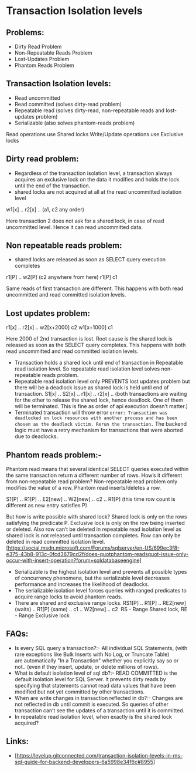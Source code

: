 # Transaction Isolation levels

## Problems:
* Dirty Read Problem
* Non-Repeatable Reads Problem
* Lost-Updates Problem
* Phantom Reads Problem

## Transaction Isolation levels:
* Read uncommitted
* Read committed (solves dirty-read problem)
* Repeatable read (solves dirty-read, non-repeatable reads and lost-updates problem)
* Serializable (also solves phantom-reads problem)

Read operations use Shared locks
Write/Update operations use Exclusive locks

## Dirty read problem:
* Regardless of the transaction isolation level, a transaction always acquires an exclusive lock on the data it modifies and holds the lock until the end of the transaction.
* shared locks are not acquired at all at the read uncommitted isolation level

w1[x] .. r2[x] .. (a1, c2 any order)

Here transaction 2 does not ask for a shared lock, in case of read uncommitted level. Hence it can read uncommitted data.

## Non repeatable reads problem:
* shared locks are released as soon as SELECT query execution completes

r1[P] .. w2[P] (c2 anywhere from here) r1[P] c1

Same reads of first transaction are different. This happens with both read uncommitted and read committed isolation levels.

## Lost updates problem:

r1[x] .. r2[x] .. w2[x+2000] c2 w1[x+1000] c1

Here 2000 of 2nd transaction is lost. Root cause is the shared lock is released as soon as the SELECT query completes. This happens with both read uncommitted and read committed isolation levels.

* Transaction holds a shared lock until end of transaction in Repeatable read isolation level. So repeatable read isolation level solves non-repeatable reads problem.
* Repeatable read isolation level only PREVENTS lost updates problem but there will be a deadlock issue as shared lock is held until end of transaction. S1[x] .. S2[x] .. r1[x] .. r2[x] .. (both transactions are waiting for the other to release the shared lock, hence deadlock. One of them will be terminated. This is fine as order of api execution doesn’t matter.)
* Terminated transaction will throw error `error: Transaction was deadlocked on lock resources with another process and has been chosen as the deadlock victim. Rerun the transaction.` The backend logic must have a retry mechanism for transactions that were aborted due to deadlocks.

## Phantom reads problem:-
Phantom read means that several identical SELECT queries executed within the same transaction return a different number of rows. How’s it different from non-repeatable read problem? Non-repeatable read problem only modifies the value of a row. Phantom read inserts/deletes a row.

S1[P] .. R1[P] .. E2[new] .. W2[new] .. c2 .. R1[P] (this time row count is different as new entry satisfies P)

But how is write possible with shared lock? Shared lock is only on the rows satisfying the predicate P. Exclusive lock is only on the row being inserted or deleted. Also row can’t be deleted in repeatable read isolation level as shared lock is not released until transaction completes. Row can only be deleted in read committed isolation level.
[https://social.msdn.microsoft.com/Forums/sqlserver/en-US/699ec3f8-e375-43b8-913c-0fcd3679cd2f/does-quotphantom-readsquot-issue-only-occur-with-insert-operation?forum=sqldatabaseengine]

* Serializable is the highest isolation level and prevents all possible types of concurrency phenomena, but the serializable level decreases performance and increases the likelihood of deadlocks.
* The serializable isolation level forces queries with ranged predicates to acquire range locks to avoid phantom reads.
* There are shared and exclusive range locks. RS1[P] .. R1[P] .. RE2[new] (waits) .. R1[P] (same) .. c1 .. W2[new] .. c2 
      RS - Range Shared lock, RE - Range Exclusive lock


## FAQs:
* Is every SQL query a transaction?:- All individual SQL Statements, (with rare exceptions like Bulk Inserts with No Log, or Truncate Table) are automatically "In a Transaction" whether you explicitly say so or not.. (even if they insert, update, or delete millions of rows). 
* What is default isolation level of sql db?:- READ COMMITTED is the default isolation level for SQL Server. It prevents dirty reads by specifying that statements cannot read data values that have been modified but not yet committed by other transactions. 
* When are write changes in transaction reflected in db?:- Changes are not reflected in db until commit is executed. So queries of other transaction can’t see the updates of a transaction until it is committed. 
* In repeatable read isolation level, when exactly is the shared lock acquired?

## Links:
* [https://levelup.gitconnected.com/transaction-isolation-levels-in-ms-sql-guide-for-backend-developers-6a5998e34f6c#8955]

